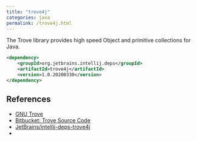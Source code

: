 ```yaml
---
title: "trove4j"
categories: java
permalink: /trove4j.html
---
```


The Trove library provides high speed Object and primitive collections for Java.

```xml
<dependency>
    <groupId>org.jetbrains.intellij.deps</groupId>
    <artifactId>trove4j</artifactId>
    <version>1.0.20200330</version>
</dependency>
```

## References

- [GNU Trove](http://trove4j.sourceforge.net/html/overview.html)
- [Bitbucket: Trove Source Code](https://bitbucket.org/trove4j/trove)
- [JetBrains/intellij-deps-trove4j](https://github.com/JetBrains/intellij-deps-trove4j)
- []()

